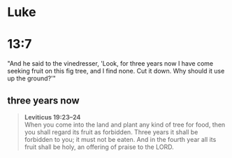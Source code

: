 Luke
====

# 13:7
"And he said to the vinedresser, 'Look, for three years now I have come seeking fruit on this fig tree, and I find none. Cut it down. Why should it use up the ground?'"

## three years now
>**Leviticus 19:23–24**  
When you come into the land and plant any kind of tree for food, then you shall regard its fruit as forbidden. Three years it shall be forbidden to you; it must not be eaten. And in the fourth year all its fruit shall be holy, an offering of praise to the LORD.
